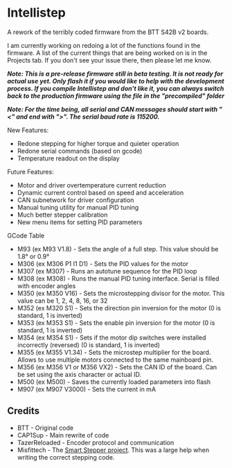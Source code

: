 # Intellistep

A rework of the terribly coded firmware from the BTT S42B v2 boards.

I am currently working on redoing a lot of the functions found in the firmware. A list of the current things that are being worked on is in the Projects tab. If you don't see your issue there, then please let me know.

***Note: This is a pre-release firmware still in beta testing. It is not ready for actual use yet. Only flash it if you would like to help with the development process. If you compile Intellistep and don't like it, you can always switch back to the production firmware using the file in the "precompiled" folder***

***Note: For the time being, all serial and CAN messages should start with "<" and end with ">". The serial baud rate is 115200.***

New Features:

- Redone stepping for higher torque and quieter operation
- Redone serial commands (based on gcode)
- Temperature readout on the display

Future Features:

- Motor and driver overtemperature current reduction
- Dynamic current control based on speed and acceleration
- CAN subnetwork for driver configuration
- Manual tuning utility for manual PID tuning
- Much better stepper calibration
- New menu items for setting PID parameters

GCode Table

- M93 (ex M93 V1.8) - Sets the angle of a full step. This value should be 1.8° or 0.9°
- M306 (ex M306 P1 I1 D1) - Sets the PID values for the motor
- M307 (ex M307) - Runs an autotune sequence for the PID loop
- M308 (ex M308) - Runs the manual PID tuning interface. Serial is filled with encoder angles
- M350 (ex M350 V16) - Sets the microstepping divisor for the motor. This value can be 1, 2, 4, 8, 16, or 32
- M352 (ex M320 S1) - Sets the direction pin inversion for the motor (0 is standard, 1 is inverted)
- M353 (ex M353 S1) - Sets the enable pin inversion for the motor (0 is standard, 1 is inverted)
- M354 (ex M354 S1) - Sets if the motor dip switches were installed incorrectly (reversed) (0 is standard, 1 is inverted)
- M355 (ex M355 V1.34) - Sets the microstep multiplier for the board. Allows to use multiple motors connected to the same mainboard pin.
- M356 (ex M356 V1 or M356 VX2) - Sets the CAN ID of the board. Can be set using the axis character or actual ID.
- M500 (ex M500) - Saves the currently loaded parameters into flash
- M907 (ex M907 V3000) - Sets the current in mA

## Credits

- BTT - Original code
- CAP1Sup - Main rewrite of code
- TazerReloaded - Encoder protocol and communication
- Misfittech - The [Smart Stepper project](https://github.com/Misfittech/nano_stepper). This was a large help when writing the correct stepping code.
